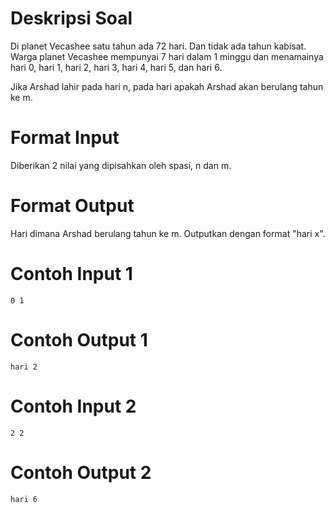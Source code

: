 # Deskripsi Soal
Di planet Vecashee satu tahun ada 72 hari. Dan tidak ada tahun kabisat. Warga planet Vecashee mempunyai 7 hari dalam 1 minggu dan menamainya hari 0, hari 1, hari 2, hari 3, hari 4, hari 5, dan hari 6. 

Jika Arshad lahir pada hari n, pada hari apakah Arshad akan berulang tahun ke m.

# Format Input
Diberikan 2 nilai yang dipisahkan oleh spasi, n dan m.

# Format Output
Hari dimana Arshad berulang tahun ke m.
Outputkan dengan format "hari x".

# Contoh Input 1
```
0 1
```
# Contoh Output 1
```
hari 2
```

# Contoh Input 2
```
2 2
```
# Contoh Output 2
```
hari 6
```
